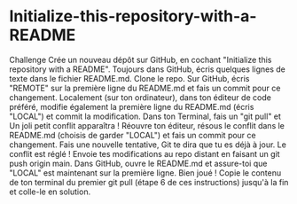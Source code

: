 # Initialize-this-repository-with-a-README

Challenge
Crée un nouveau dépôt sur GitHub, en cochant "Initialize this repository with a README".
Toujours dans GitHub, écris quelques lignes de texte dans le fichier README.md.
Clone le repo.
Sur GitHub, écris "REMOTE" sur la première ligne du README.md et fais un commit pour ce changement.
Localement (sur ton ordinateur), dans ton éditeur de code préféré, modifie également la première ligne du README.md (écris "LOCAL") et commit la modification.
Dans ton Terminal, fais un "git pull" et Un joli petit conflit apparaîtra !
Réouvre ton éditeur, résous le conflit dans le README.md (choisis de garder "LOCAL") et fais un commit pour ce changement.
Fais une nouvelle tentative, Git te dira que tu es déjà à jour. Le conflit est réglé !
Envoie tes modifications au repo distant en faisant un git push origin main.
Dans GitHub, ouvre le README.md et assure-toi que "LOCAL" est maintenant sur la première ligne. Bien joué !
Copie le contenu de ton terminal du premier git pull (étape 6 de ces instructions) jusqu'à la fin et colle-le en solution.
